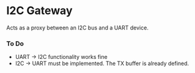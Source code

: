 # I2C Gateway

Acts as a proxy between an I2C bus and a UART device.

### To Do

* UART -> I2C functionality works fine
* I2C -> UART must be implemented. The TX buffer is already defined.